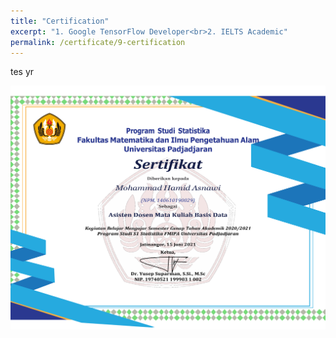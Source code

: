 ```yaml
---
title: "Certification"
excerpt: "1. Google TensorFlow Developer<br>2. IELTS Academic"
permalink: /certificate/9-certification
---
```


tes yr

<p align="center">
  <img src="../images/Hamid - BASDAT.png" alt="Alt text">
</p>
